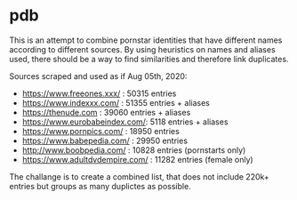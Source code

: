 # pdb

This is an attempt to combine pornstar identities that have different names according to different sources. By using heuristics on names and aliases used, there should be a way to find similarities and therefore link duplicates.

Sources scraped and used as if Aug 05th, 2020:
- https://www.freeones.xxx/ : 50315 entries
- https://www.indexxx.com/ : 51355 entries + aliases
- https://thenude.com : 39060 entries + aliases
- https://www.eurobabeindex.com/: 5118 entries + aliases
- https://www.pornpics.com/ : 18950 entries
- https://www.babepedia.com/ : 29950 entries
- http://www.boobpedia.com/ : 10828 entries (pornstarts only)
- https://www.adultdvdempire.com/ : 11282 entries (female only)

The challange is to create a combined list, that does not include 220k+ entries but groups as many duplictes as possible.

